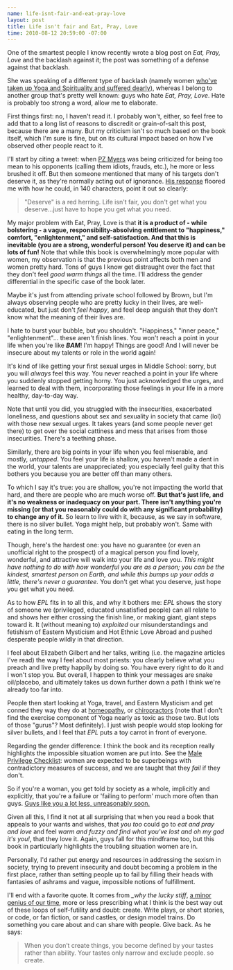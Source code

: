 ```yaml
--- 
name: life-isnt-fair-and-eat-pray-love
layout: post
title: Life isn't fair and Eat, Pray, Love
time: 2010-08-12 20:59:00 -07:00
---
```

One of the smartest people I know recently wrote a blog post on 
_Eat, Pray, Love_ and the backlash against it; the post was something of a
defense against that backlash.

She was speaking of a different type of backlash (namely women [who've taken
up Yoga and Spirituality and suffered dearly][1]), whereas I belong to another
group that's pretty well known: guys who hate _Eat, Pray, Love_. Hate is
probably too strong a word, allow me to elaborate.

First things first: no, I haven't read it. I probably won't, either, so feel
free to add that to a long list of reasons to discredit or grain-of-salt this
post, because there are a many. But my criticism isn't so much based on the
book itself, which I'm sure is fine, but on its cultural impact based on how
I've observed other people react to it.

I'll start by citing a tweet: when [PZ Myers][2] was being criticized for
being too mean to his opponents (calling them idiots, frauds, etc.), he more
or less brushed it off. But then someone mentioned that many of his targets
don't deserve it, as they're normally acting out of ignorance. [His
response][3] floored me with how he could, in 140 characters, point it out so
clearly:

> "Deserve" is a red herring. Life isn't fair, you don't get what you
> deserve...just have to hope you get what you need.

My major problem with Eat, Pray, Love is that **it is a product of - while
bolstering - a vague, responsibility-absolving entitlement to "happiness,"
comfort, "enlightenment," and self-satisfaction. And that this is inevitable
(you are a strong, wonderful person! You deserve it) and can be lots of fun!**
Note that while this book is overwhelmingly more popular with women, my
observation is that the previous point affects both men and women pretty hard.
Tons of guys I know get distraught over the fact that they don't feel _good
warm things_ all the time. I'll address the gender differential in the
specific case of the book later.

Maybe it's just from attending private school followed by Brown, but I'm
always observing people who are pretty lucky in their lives, are well-
educated, but just don't _feel happy_, and feel deep anguish that they don't
know what the meaning of their lives are.

I hate to burst your bubble, but you shouldn't. "Happiness," "inner peace,"
"enlightenment"... these aren't finish lines. You won't reach a point in your
life when you're like ***BAM***! I'm happy! Things are good! And I will never
be insecure about my talents or role in the world again!

It's kind of like getting your first sexual urges in Middle School: sorry, but
you will _always_ feel this way. You never reached a point in your life where
you suddenly stopped getting horny. You just acknowledged the urges, and
learned to deal with them, incorporating those feelings in your life in a more
healthy, day-to-day way.

Note that until you did, you struggled with the insecurities, exacerbated
loneliness, and questions about sex and sexuality in society that came (lol)
with those new sexual urges. It takes years (and some people never get there)
to get over the social cattiness and mess that arises from those insecurities.
There's a teething phase.

Similarly, there are big points in your life when you feel miserable, and
mostly, _untapped_. You feel your life is shallow, you haven't made a dent in
the world, your talents are unappreciated; you especially feel guilty that
this bothers you because you are better off than many others.

To which I say it's true: you are shallow, you're not impacting the world that
hard, and there are people who are much worse off. **But that's just life, and
it's no weakness or inadequacy on your part. There isn't anything you're
missing (or that you reasonably could do with any significant probability) to
change any of it.** So learn to live with it, because, as we say in software,
there is no silver bullet. Yoga might help, but probably won't. Same with
eating in the long term.

Though, here's the hardest one: you have no guarantee (or even an unofficial
right to the prospect) of a magical person you find lovely, wonderful, and
attractive will walk into your life and love you. _This might have nothing to
do with how wonderful you are as a person; you can be the kindest, smartest
person on Earth, and while this bumps up your odds a little, there's never a
guarantee._ You don't get what you deserve, just hope you get what you need.

As to how _EPL_ fits in to all this, and why it bothers me: _EPL_ shows the
story of someone we (privileged, educated unsatisfied people) can all relate
to and shows her either crossing the finish line, or making giant, giant steps
toward it. It (without meaning to) _exploited_ our misunderstandings and
fetishism of Eastern Mysticism and Hot Ethnic Love Abroad and pushed desperate
people wildly in that direction.

I feel about Elizabeth Gilbert and her talks, writing (i.e. the magazine
articles I've read) the way I feel about most priests: you clearly believe
what you preach and live pretty happily by doing so. You have every right to
do it and I won't stop you. But overall, I happen to think your messages are
snake oil/placebo, and ultimately takes us down further down a path I think
we're already too far into.

People then start looking at Yoga, travel, and Eastern Mysticism and get
conned they way they do at [homeopathy][4], or [chiropractors][5] (note that I
don't find the exercise component of Yoga nearly as toxic as those two. But
lots of those "gurus"? Most definitely). I just wish people would stop looking
for silver bullets, and I feel that _EPL_ puts a toy carrot in front of
everyone.

Regarding the gender difference: I think the book and its reception really
highlights the impossible situation women are put into. See the [Male
Privilege Checklist][6]: women are expected to be superbeings with
contradictory measures of success, and we are taught that they _fail_ if they
don't.

So if you're a woman, you get told by society as a whole, implicitly and
explicitly, that you're a failure or 'failing to perform' much more often than
guys. [Guys like you a lot less, unreasonably soon.][7]

Given all this, I find it not at all surprising that when you read a book that
appeals to your wants and wishes, that _you too_ could go to _eat and pray and
love_ and feel _warm and fuzzy and find what you've lost and oh my god it's
you!_, that they love it. Again, guys fall for this mindframe too, but this
book in particularly highlights the troubling situation women are in.

Personally, I'd rather put energy and resources in addressing the sexism in
society, trying to prevent insecurity and doubt becoming a problem in the
first place, rather than setting people up to fail by filling their heads with
fantasies of ashrams and vague, impossible notions of fulfillment.

I'll end with a favorite quote. It comes from _\_why the lucky stiff_, [a minor
genius of our time][8], more or less prescribing what I think is the best way
out of these loops of self-futility and doubt: create. Write plays, or short
stories, or code, or fan fiction, or sand castles, or design model trains. Do
something you care about and can share with people. Give back. As he says:

> When you don’t create things, you become defined by your tastes rather than
> ability. Your tastes only narrow and exclude people. so create.


   [1]: http://jezebel.com/5610528/yogas-real-backlash
   [2]: http://scienceblogs.com/pharyngula/
   [3]: http://twitter.com/pzmyers/status/18273167053
   [4]: http://darryl-cunningham.blogspot.com/2010/06/homeopathy.html
   [5]: http://gimpyblog.wordpress.com/2008/08/17/the-libellous-simon-singh-article-on-chiropractors/
   [6]: http://www.amptoons.com/blog/the-male-privilege-checklist/
   [7]: http://alistairpott.com/2010/02/17/okcupid-statistics-on-older-women/
   [8]: http://www.smashingmagazine.com/2010/05/15/why-a-tale-of-a-post-modern-genius/
